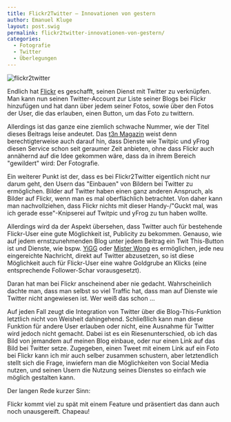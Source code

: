 ```yaml
---
title: Flickr2Twitter — Innovationen von gestern
author: Emanuel Kluge
layout: post.swig
permalink: flickr2twitter-innovationen-von-gestern/
categories:
  - Fotografie
  - Twitter
  - Überlegungen
---
```


<noscript data-src="/wp-content/uploads/2009/07/flickr2twitter-480x177.png" data-alt="flickr2twitter">
<img src="/wp-content/uploads/2009/07/flickr2twitter-480x177.png" alt="flickr2twitter">
</noscript>

Endlich hat [Flickr][flickr] es geschafft, seinen Dienst mit Twitter zu verknüpfen. Man kann nun seinen Twitter-Account zur Liste seiner Blogs bei Flickr hinzufügen und hat dann über jedem seiner Fotos, sowie über den Fotos der User, die das erlauben, einen Button, um das Foto zu twittern.

Allerdings ist das ganze eine ziemlich schwache Nummer, wie der Titel dieses Beitrags leise andeutet. Das [t3n Magazin][t3n] weist denn berechtigterweise auch darauf hin, dass Dienste wie Twitpic und yFrog diesen Service schon seit geraumer Zeit anbieten, ohne dass Flickr auch annähernd auf die Idee gekommen wäre, dass da in ihrem Bereich "gewildert" wird: Der Fotografie.

Ein weiterer Punkt ist der, dass es bei Flickr2Twitter eigentlich nicht nur darum geht, den Usern das "Einbauen" von Bildern bei Twitter zu ermöglichen. Bilder auf Twitter haben einen ganz anderen Anspruch, als Bilder auf Flickr, wenn man es mal oberflächlich betrachtet. Von daher kann man nachvollziehen, dass Flickr nichts mit dieser Handy-/"Guckt mal, was ich gerade esse"-Knipserei auf Twitpic und yFrog zu tun haben wollte.

Allerdings wird da der Aspekt übersehen, dass Twitter auch für bestehende Flickr-User eine gute Möglichkeit ist, Publicity zu bekommen. Genauso, wie auf jedem ernstzunehmenden Blog unter jedem Beitrag ein Twit This-Button ist und Dienste, wie bspw. [YiGG][yigg] oder [Mister Wong][wong] es ermöglichen, jede neu eingereichte Nachricht, direkt auf Twitter abzusetzen, so ist diese Möglichkeit auch für Flickr-User eine wahre Goldgrube an Klicks (eine entsprechende Follower-Schar vorausgesetzt).

Daran hat man bei Flickr anscheinend aber nie gedacht. Wahrscheinlich dachte man, dass man selbst so viel Traffic hat, dass man auf Dienste wie Twitter nicht angewiesen ist. Wer weiß das schon …

Auf jeden Fall zeugt die Integration von Twitter über die Blog-This-Funktion letztlich nicht von Weisheit dahingehend. Schließlich kann man diese Funktion für andere User erlauben oder nicht, eine Ausnahme für Twitter wird jedoch nicht gemacht. Dabei ist es ein Riesenunterschied, ob ich das Bild von jemandem auf meinen Blog einbaue, oder nur einen Link auf das Bild bei Twitter setze. Zugegeben, einen Tweet mit einem Link auf ein Foto bei Flickr kann ich mir auch selber zusammen schustern, aber letztendlich stellt sich die Frage, inwiefern man die Möglichkeiten von Social Media nutzen, und seinen Usern die Nutzung seines Dienstes so einfach wie möglich gestalten kann.

Der langen Rede kurzer Sinn:

Flickr kommt viel zu spät mit einem Feature und präsentiert das dann auch noch unausgereift. Chapeau!

[flickr]: http://blog.flickr.net/en/2009/06/30/twitter-your-flickr/
[t3n]: http://t3n.yeebase.com/flickr2twitter-macht-twitpic-konkurrenz-flickr-bilder-248419/
[yigg]: http://www.yigg.de/
[wong]: http://www.mister-wong.de/
